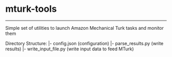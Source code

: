 # mturk-tools
******
Simple set of utilities to launch Amazon Mechanical Turk tasks and monitor them

Directory Structure:
|-  config.json (configuration)
|-  parse_results.py (write results)
|-  write_input_file.py (write input data to feed MTurk)
